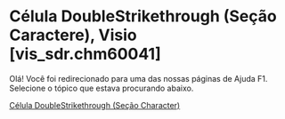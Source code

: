 
# Célula DoubleStrikethrough (Seção Caractere), Visio [vis_sdr.chm60041]

Olá! Você foi redirecionado para uma das nossas páginas de Ajuda F1. Selecione o tópico que estava procurando abaixo.

[Célula DoubleStrikethrough (Seção Character)](http://msdn.microsoft.com/library/c48a77e1-ea3c-7a6d-8c05-f9e0cb434cda%28Office.15%29.aspx)
